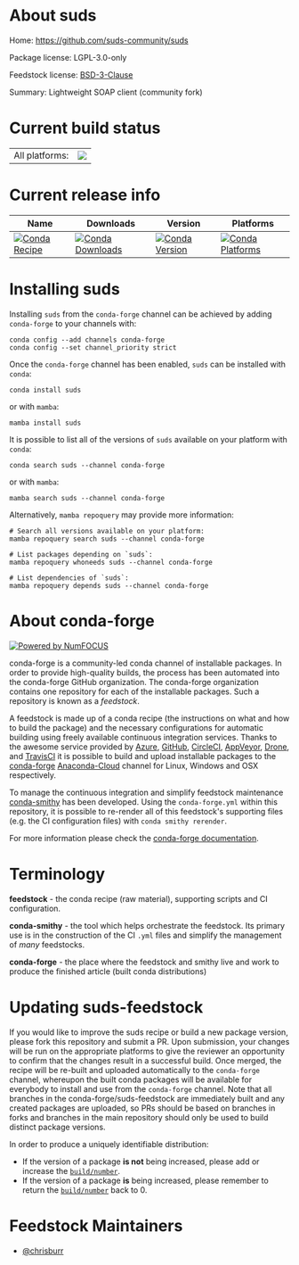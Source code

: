 About suds
==========

Home: https://github.com/suds-community/suds

Package license: LGPL-3.0-only

Feedstock license: [BSD-3-Clause](https://github.com/conda-forge/suds-feedstock/blob/main/LICENSE.txt)

Summary: Lightweight SOAP client (community fork)

Current build status
====================


<table><tr><td>All platforms:</td>
    <td>
      <a href="https://dev.azure.com/conda-forge/feedstock-builds/_build/latest?definitionId=16968&branchName=main">
        <img src="https://dev.azure.com/conda-forge/feedstock-builds/_apis/build/status/suds-feedstock?branchName=main">
      </a>
    </td>
  </tr>
</table>

Current release info
====================

| Name | Downloads | Version | Platforms |
| --- | --- | --- | --- |
| [![Conda Recipe](https://img.shields.io/badge/recipe-suds-green.svg)](https://anaconda.org/conda-forge/suds) | [![Conda Downloads](https://img.shields.io/conda/dn/conda-forge/suds.svg)](https://anaconda.org/conda-forge/suds) | [![Conda Version](https://img.shields.io/conda/vn/conda-forge/suds.svg)](https://anaconda.org/conda-forge/suds) | [![Conda Platforms](https://img.shields.io/conda/pn/conda-forge/suds.svg)](https://anaconda.org/conda-forge/suds) |

Installing suds
===============

Installing `suds` from the `conda-forge` channel can be achieved by adding `conda-forge` to your channels with:

```
conda config --add channels conda-forge
conda config --set channel_priority strict
```

Once the `conda-forge` channel has been enabled, `suds` can be installed with `conda`:

```
conda install suds
```

or with `mamba`:

```
mamba install suds
```

It is possible to list all of the versions of `suds` available on your platform with `conda`:

```
conda search suds --channel conda-forge
```

or with `mamba`:

```
mamba search suds --channel conda-forge
```

Alternatively, `mamba repoquery` may provide more information:

```
# Search all versions available on your platform:
mamba repoquery search suds --channel conda-forge

# List packages depending on `suds`:
mamba repoquery whoneeds suds --channel conda-forge

# List dependencies of `suds`:
mamba repoquery depends suds --channel conda-forge
```


About conda-forge
=================

[![Powered by
NumFOCUS](https://img.shields.io/badge/powered%20by-NumFOCUS-orange.svg?style=flat&colorA=E1523D&colorB=007D8A)](https://numfocus.org)

conda-forge is a community-led conda channel of installable packages.
In order to provide high-quality builds, the process has been automated into the
conda-forge GitHub organization. The conda-forge organization contains one repository
for each of the installable packages. Such a repository is known as a *feedstock*.

A feedstock is made up of a conda recipe (the instructions on what and how to build
the package) and the necessary configurations for automatic building using freely
available continuous integration services. Thanks to the awesome service provided by
[Azure](https://azure.microsoft.com/en-us/services/devops/), [GitHub](https://github.com/),
[CircleCI](https://circleci.com/), [AppVeyor](https://www.appveyor.com/),
[Drone](https://cloud.drone.io/welcome), and [TravisCI](https://travis-ci.com/)
it is possible to build and upload installable packages to the
[conda-forge](https://anaconda.org/conda-forge) [Anaconda-Cloud](https://anaconda.org/)
channel for Linux, Windows and OSX respectively.

To manage the continuous integration and simplify feedstock maintenance
[conda-smithy](https://github.com/conda-forge/conda-smithy) has been developed.
Using the ``conda-forge.yml`` within this repository, it is possible to re-render all of
this feedstock's supporting files (e.g. the CI configuration files) with ``conda smithy rerender``.

For more information please check the [conda-forge documentation](https://conda-forge.org/docs/).

Terminology
===========

**feedstock** - the conda recipe (raw material), supporting scripts and CI configuration.

**conda-smithy** - the tool which helps orchestrate the feedstock.
                   Its primary use is in the construction of the CI ``.yml`` files
                   and simplify the management of *many* feedstocks.

**conda-forge** - the place where the feedstock and smithy live and work to
                  produce the finished article (built conda distributions)


Updating suds-feedstock
=======================

If you would like to improve the suds recipe or build a new
package version, please fork this repository and submit a PR. Upon submission,
your changes will be run on the appropriate platforms to give the reviewer an
opportunity to confirm that the changes result in a successful build. Once
merged, the recipe will be re-built and uploaded automatically to the
`conda-forge` channel, whereupon the built conda packages will be available for
everybody to install and use from the `conda-forge` channel.
Note that all branches in the conda-forge/suds-feedstock are
immediately built and any created packages are uploaded, so PRs should be based
on branches in forks and branches in the main repository should only be used to
build distinct package versions.

In order to produce a uniquely identifiable distribution:
 * If the version of a package **is not** being increased, please add or increase
   the [``build/number``](https://docs.conda.io/projects/conda-build/en/latest/resources/define-metadata.html#build-number-and-string).
 * If the version of a package **is** being increased, please remember to return
   the [``build/number``](https://docs.conda.io/projects/conda-build/en/latest/resources/define-metadata.html#build-number-and-string)
   back to 0.

Feedstock Maintainers
=====================

* [@chrisburr](https://github.com/chrisburr/)

